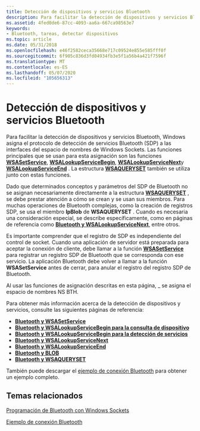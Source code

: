 ```yaml
---
title: Detección de dispositivos y servicios Bluetooth
description: Para facilitar la detección de dispositivos y servicios Bluetooth, Windows asigna el protocolo de detección de servicios Bluetooth (SDP) a las interfaces del espacio de nombres de Windows Sockets.
ms.assetid: 4fed0de6-87cc-4093-aa6a-667ca98563e7
keywords:
- Bluetooth, tareas, detectar dispositivos
ms.topic: article
ms.date: 05/31/2018
ms.openlocfilehash: e46f2582ceca35668e717c09524e855e585fff0f
ms.sourcegitcommit: 6f905c836d3fd04934fb3e5f1a56b4a421f7596f
ms.translationtype: MT
ms.contentlocale: es-ES
ms.lasthandoff: 05/07/2020
ms.locfileid: "105656313"
---
```

# <a name="discovering-bluetooth-devices-and-services"></a>Detección de dispositivos y servicios Bluetooth

Para facilitar la detección de dispositivos y servicios Bluetooth, Windows asigna el protocolo de detección de servicios Bluetooth (SDP) a las interfaces del espacio de nombres de Windows Sockets. Las funciones principales que se usan para esta asignación son las funciones [**WSASetService**](bluetooth-and-wsasetservice.md), [**WSALookupServiceBegin**](bluetooth-and-wsalookupservicebegin-for-device-inquiry.md), [**WSALookupServiceNext**](bluetooth-and-wsalookupservicenext.md)y [**WSALookupServiceEnd**](bluetooth-and-wsalookupserviceend.md) . La estructura [**WSAQUERYSET**](bluetooth-and-wsaqueryset-for-set-service.md) también se utiliza junto con estas funciones.

Dado que determinados conceptos y parámetros del SDP de Bluetooth no se asignan necesariamente directamente a la estructura [**WSAQUERYSET**](bluetooth-and-wsaqueryset-for-set-service.md) , se debe prestar atención a cómo se crean y se usan sus miembros. Para muchas operaciones de Bluetooth complejas, como la creación de registros SDP, se usa el miembro **lpBlob** de **WSAQUERYSET** . Cuando es necesaria una consideración especial, se describe específicamente, como en páginas de referencia como [**Bluetooth y WSALookupServiceNext**](bluetooth-and-wsalookupservicenext.md), entre otros.

Es importante comprender que el registro de SDP es independiente del control de socket. Cuando una aplicación de servidor está preparada para aceptar la conexión de cliente, debe llamar a la función [**WSASetService**](bluetooth-and-wsasetservice.md) para registrar un registro SDP de Bluetooth que se corresponda con ese servicio. La aplicación Bluetooth debe volver a llamar a la función **WSASetService** antes de cerrar, para anular el registro del registro SDP de Bluetooth.

Al usar las funciones de asignación descritas en esta página, \_ se asigna el espacio de nombres NS BTH.

Para obtener más información acerca de la detección de dispositivos y servicios, consulte las siguientes páginas de referencia:

-   [**Bluetooth y WSASetService**](bluetooth-and-wsasetservice.md)
-   [**Bluetooth y WSALookupServiceBegin para la consulta de dispositivo**](bluetooth-and-wsalookupservicebegin-for-device-inquiry.md)
-   [**Bluetooth y WSALookupServiceBegin para la detección de servicios**](bluetooth-and-wsalookupservicebegin-for-service-discovery.md)
-   [**Bluetooth y WSALookupServiceNext**](bluetooth-and-wsalookupservicenext.md)
-   [**Bluetooth y WSALookupServiceEnd**](bluetooth-and-wsalookupserviceend.md)
-   [**Bluetooth y BLOB**](bluetooth-and-blob.md)
-   [**Bluetooth y WSAQUERYSET**](bluetooth-and-wsaqueryset-for-set-service.md)

También puede descargar el [ejemplo de conexión Bluetooth](https://github.com/microsoftarchive/msdn-code-gallery-microsoft/tree/master/Official%20Windows%20Platform%20Sample/Bluetooth%20connection%20sample) para obtener un ejemplo completo.

## <a name="related-topics"></a>Temas relacionados

<dl> <dt>

[Programación de Bluetooth con Windows Sockets](bluetooth-programming-with-windows-sockets.md)
</dt> <dt>

[Ejemplo de conexión Bluetooth](https://github.com/microsoftarchive/msdn-code-gallery-microsoft/tree/master/Official%20Windows%20Platform%20Sample/Bluetooth%20connection%20sample)
</dt> </dl>

 

 




